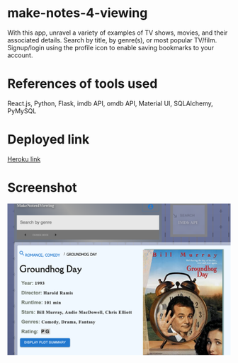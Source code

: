 # make-notes-4-viewing
With this app, unravel a variety of examples of TV shows, movies, and their associated details. Search by title, by genre(s), or most popular TV/film. Signup/login using the profile icon to enable saving bookmarks to your account.

# References of tools used
React.js, Python, Flask, imdb API, omdb API, Material UI, SQLAlchemy, PyMySQL

# Deployed link
<a href='https://makenotes4viewing-f4b5c41e614e.herokuapp.com/'>Heroku link</a>

# Screenshot
<img src='./client/src/assets/makenotesScreen.png' alt='img screenshot app'/>

